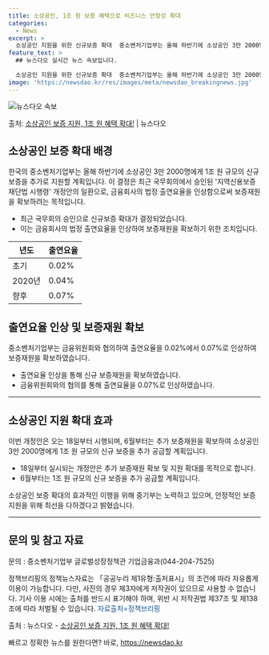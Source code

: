 ```yaml
---
title: 소상공인, 1조 원 보증 혜택으로 비즈니스 안정성 확대
categories:
  - News
excerpt: >
  소상공인 지원을 위한 신규보증 확대  중소벤처기업부는 올해 하반기에 소상공인 3만 2000명에게 1조 원 규…
feature_text: >
  ## 뉴스다오 실시간 뉴스 속보입니다.

  소상공인 지원을 위한 신규보증 확대  중소벤처기업부는 올해 하반기에 소상공인 3만 2000명에게 1조 원 규…
image: 'https://newsdao.kr/res/images/meta/newsdao_breakingnews.jpg'
---
```


![뉴스다오 속보](https://newsdao.kr/res/images/meta/newsdao_breakingnews.jpg)

<p>출처: <a href="https://newsdao.kr/4174" rel="dofollow">소상공인 보증 지원, 1조 원 혜택 확대!</a> | 뉴스다오</p>

<h2 data-ke-size="size26">소상공인 보증 확대 배경</h2>
<p data-ke-size="size16">한국의 중소벤처기업부는 올해 하반기에 소상공인 3만 2000명에게 1조 원 규모의 신규보증을 추가로 지원할 계획입니다. 이 결정은 최근 국무회의에서 승인된 '지역신용보증재단법 시행령' 개정안의 일환으로, 금융회사의 법정 출연요율을 인상함으로써 보증재원을 확보하려는 목적입니다.</p>
<ul>
<li>최근 국무회의 승인으로 신규보증 확대가 결정되었습니다.</li>
<li>이는 금융회사의 법정 출연요율을 인상하여 보증재원을 확보하기 위한 조치입니다.</li>
</ul>
<table>
<thead>
<tr>
<th>년도</th>
<th>출연요율</th>
</tr>
</thead>
<tbody>
<tr>
<td>초기</td>
<td>0.02%</td>
</tr>
<tr>
<td>2020년</td>
<td>0.04%</td>
</tr>
<tr>
<td>향후</td>
<td>0.07%</td>
</tr>
</tbody>
</table>

<h2 data-ke-size="size26">출연요율 인상 및 보증재원 확보</h2>
<p data-ke-size="size16">중소벤처기업부는 금융위원회와 협의하여 출연요율을 0.02%에서 0.07%로 인상하여 보증재원을 확보하였습니다.</p>
<ul>
<li>출연요율 인상을 통해 신규 보증재원을 확보하였습니다.</li>
<li>금융위원회와의 협의를 통해 출연요율을 0.07%로 인상하였습니다.</li>
</ul>
<hr>
<h2 data-ke-size="size26">소상공인 지원 확대 효과</h2>
<p data-ke-size="size16">이번 개정안은 오는 18일부터 시행되며, 6월부터는 추가 보증재원을 확보하여 소상공인 3만 2000명에게 1조 원 규모의 신규 보증을 추가 공급할 계획입니다.</p>
<ul>
<li>18일부터 실시되는 개정안은 추가 보증재원 확보 및 지원 확대를 목적으로 합니다.</li>
<li>6월부터는 1조 원 규모의 신규 보증을 추가 공급할 계획입니다.</li>
</ul>
<p data-ke-size="size16">소상공인 보증 확대의 효과적인 이행을 위해 중기부는 노력하고 있으며, 안정적인 보증지원을 위해 최선을 다하겠다고 밝혔습니다.</p>
<hr>
<h2 data-ke-size="size26">문의 및 참고 자료</h2>
<p data-ke-size="size16">문의 : 중소벤처기업부 글로벌성장정책관 기업금융과(044-204-7525)</p>
<p data-ke-size="size16">정책브리핑의 정책뉴스자료는 「공공누리 제1유형:출처표시」의 조건에 따라 자유롭게 이용이 가능합니다. 다만, 사진의 경우 제3자에게 저작권이 있으므로 사용할 수 없습니다. 기사 이용 시에는 출처를 반드시 표기해야 하며, 위반 시 저작권법 제37조 및 제138조에 따라 처벌될 수 있습니다. <span style="color: #1a5490;">자료출처=정책브리핑</span></p>
<p data-ke-size="size16">출처 : 뉴스다오 - <a href="https://newsdao.kr/4174">소상공인 보증 지원, 1조 원 혜택 확대!</a></p> 

빠르고 정확한 뉴스를 원한다면? 바로, <a href="https://newsdao.kr" rel="dofollow">https://newsdao.kr</a>


